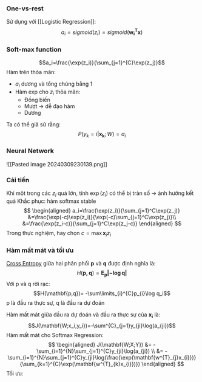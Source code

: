 ### One-vs-rest
Sử dụng với [[Logistic Regression]]:
$$a_i=sigmoid(z_i)=sigmoid(\mathbf{w_i^T x})$$
### Soft-max function
$$a_i=\frac{\exp(z_i)}{\sum_{j=1}^{C}\exp(z_j)}$$
Hàm trên thỏa mãn:
- $a_i$ dương và tổng chúng bằng 1
- Hàm exp cho $z_i$ thỏa mãn:
	- Đồng biến
	- Mượt -> dễ đạo hàm
	- Dương

Ta có thể giả sử rằng:
$$P(y_k=i|\mathbf{x_k};W)=a_i$$
### Neural Network
![[Pasted image 20240309230139.png]]

### Cải tiến 
Khi một trong các $z_i$ quá lớn, tính $\exp(z_i)$ có thể bị tràn số -> ảnh hưởng kết quả
Khắc phục: hàm softmax stable
$$
\begin{aligned}
a_i=\frac{\exp(z_i)}{\sum_{j=1}^C\exp(z_j)}
&=\frac{\exp(-c)\exp(z_i)}{\exp(-c)\sum_{j=1}^C\exp(z_j)}\\
&=\frac{\exp(z_i-c)}{\sum_{j=1}^C\exp(z_j-c)}
\end{aligned}
$$
Trong thực nghiệm, hay chọn $c=\max \mathbf{x}_iz_i$ 

### Hàm mất mát và tối ưu
[Cross Entropy](Entropy#Cross%20Entropy) giữa hai phân phối $\mathbf{p}$ và $\mathbf{q}$ được định nghĩa là:
$$H(\mathbf{p,q})=\mathbf{E_p|-\log q|}$$
Với p và q rời rạc: $$H(\mathbf{p,q})= -\sum\limits_{i}^{C}p_{i}\log q_i$$
p là đầu ra thực sự, q là đầu ra dự đoán

Hàm mất mát giữa đầu ra dự đoán và đầu ra thực sự của $\mathbf{x_i}$ là: $$J(\mathbf{W;x_i,y_i})=-\sum^{C}_{j=1}y_{ji}\log(a_{ji})$$
Hàm mất mát cho Softmax Regression:
$$
\begin{aligned}
J(\mathbf{W;X;Y})
&=
-\sum_{i=1}^{N}\sum_{j=1}^{C}y_{ji}\log(a_{ji})
\\
&= -\sum_{i=1}^{N}\sum_{j=1}^{C}y_{ji}\log(\frac{\exp(\mathbf{w^{T}_{j}x_{i}})}{\sum_{k=1}^{C}\exp(\mathbf{w^{T}_{k}x_{i}})})
\end{aligned}
$$
Tối ưu:
